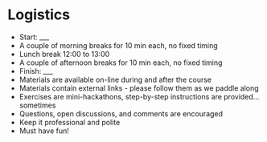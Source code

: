 # Logistics

* Start: \_\_\_
* A couple of morning breaks for 10 min each, no fixed timing
* Lunch break 12:00 to 13:00
* A couple of afternoon breaks for 10 min each, no fixed timing
* Finish: \_\_\_
* Materials are available on-line during and after the course
* Materials contain external links - please follow them as we paddle along
* Exercises are mini-hackathons, step-by-step instructions are provided... sometimes
* Questions, open discussions, and comments are encouraged
* Keep it professional and polite
* Must have fun!



